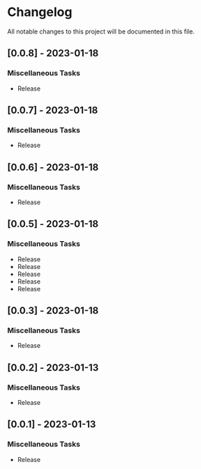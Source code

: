# Changelog

All notable changes to this project will be documented in this file.

## [0.0.8] - 2023-01-18

### Miscellaneous Tasks

- Release

## [0.0.7] - 2023-01-18

### Miscellaneous Tasks

- Release

## [0.0.6] - 2023-01-18

### Miscellaneous Tasks

- Release

## [0.0.5] - 2023-01-18

### Miscellaneous Tasks

- Release
- Release
- Release
- Release
- Release

## [0.0.3] - 2023-01-18

### Miscellaneous Tasks

- Release

## [0.0.2] - 2023-01-13

### Miscellaneous Tasks

- Release

## [0.0.1] - 2023-01-13

### Miscellaneous Tasks

- Release

<!-- generated by git-cliff -->
